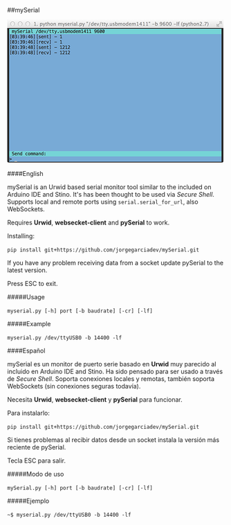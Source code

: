 ##mySerial

![captura.png](https://raw.githubusercontent.com/jorgegarciadev/mySerial/master/captura.png)

####English

mySerial is an Urwid based serial monitor tool similar to the included on Arduino IDE and Stino. It's has been thought to be used via *Secure Shell*. Supports local and remote ports using ```serial.serial_for_url```, also WebSockets.

Requires **Urwid**, **websecket-client** and **pySerial** to work.

Installing:

```pip install git+https://github.com/jorgegarciadev/mySerial.git```



If you have any problem receiving data from a socket update pySerial to the latest version.

Press ESC to exit.

#####Usage

```myserial.py [-h] port [-b baudrate] [-cr] [-lf]```

#####Example

```myserial.py /dev/ttyUSB0 -b 14400 -lf```


####Español

mySerial es un monitor de puerto serie basado en **Urwid** muy parecido al incluido en Arduino IDE and Stino. Ha sido pensado para ser usado a través de *Secure Shell*. Soporta conexiones locales y remotas, también soporta WebSockets (sin conexiones seguras todavía).

Necesita **Urwid**, **websecket-client** y **pySerial** para funcionar.

Para instalarlo:

```pip install git+https://github.com/jorgegarciadev/mySerial.git```


Si tienes problemas al recibir datos desde un socket instala la versión más reciente de pySerial.

Tecla ESC para salir.

#####Modo de uso

```mySerial.py [-h] port [-b baudrate] [-cr] [-lf]```

#####Ejemplo

```~$ myserial.py /dev/ttyUSB0 -b 14400 -lf```